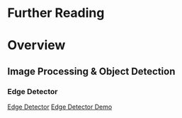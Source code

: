 # Further Reading

# Overview

## Image Processing & Object Detection

### Edge Detector
[Edge Detector](https://docs.luxonis.com/projects/api/en/latest/components/nodes/edge_detector/)
[Edge Detector Demo](https://docs.luxonis.com/projects/api/en/latest/samples/EdgeDetector/edge_detector/#edge-detector)

